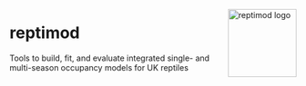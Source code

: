 <!-- logo -->
<img src="man/figures/logo.png" alt="reptimod logo"
     style="float: right; width: 120px; margin-left: 1em;" />
     
# reptimod
Tools to build, fit, and evaluate integrated single- and multi-season occupancy models for UK reptiles
